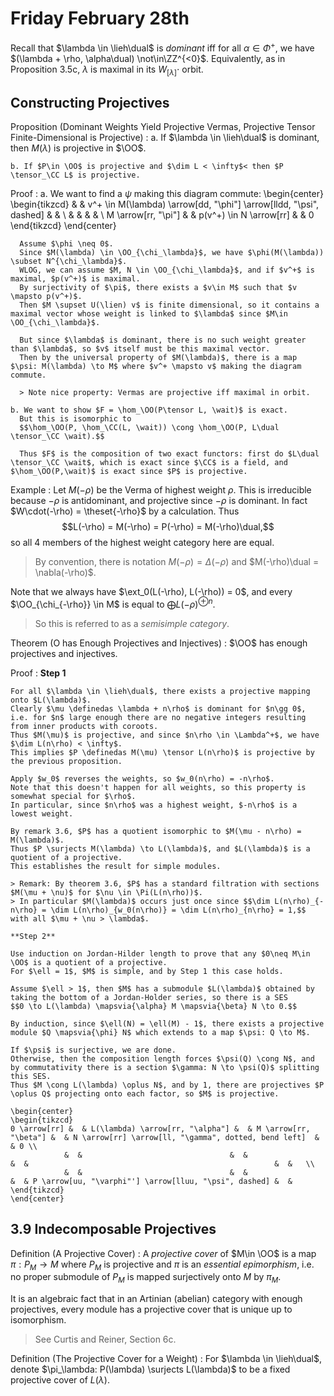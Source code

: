 # Friday February 28th

Recall that $\lambda \in \lieh\dual$ is *dominant* iff for all $\alpha \in \Phi^+$, we have $(\lambda + \rho, \alpha\dual) \not\in\ZZ^{<0}$.
Equivalently, as in Proposition 3.5c, $\lambda$ is maximal in its $W_{[\lambda]}\cdot$ orbit.

## Constructing Projectives 

Proposition (Dominant Weights Yield Projective Vermas, Projective Tensor Finite-Dimensional is Projective)
:   a. If $\lambda \in \lieh\dual$ is dominant, then $M(\lambda)$ is projective in $\OO$.
  
    b. If $P\in \OO$ is projective and $\dim L < \infty$< then $P \tensor_\CC L$ is projective.

Proof
:   a. We want to find a $\psi$ making this diagram commute:
      \begin{center}
      \begin{tikzcd}
      &  & v^+ \in M(\lambda) \arrow[dd, "\phi"] \arrow[lldd, "\psi", dashed] &  &   \\
      &  &                                                                    &  &   \\
      M \arrow[rr, "\pi"] &  & p(v^+) \in N \arrow[rr] &  & 0
      \end{tikzcd}
      \end{center}

      Assume $\phi \neq 0$.
      Since $M(\lambda) \in \OO_{\chi_\lambda}$, we have $\phi(M(\lambda)) \subset N^{\chi_\lambda}$.
      WLOG, we can assume $M, N \in \OO_{\chi_\lambda}$, and if $v^+$ is maximal, $p(v^+)$ is maximal.
      By surjectivity of $\pi$, there exists a $v\in M$ such that $v \mapsto p(v^+)$.
      Then $M \supset U(\lien) v$ is finite dimensional, so it contains a maximal vector whose weight is linked to $\lambda$ since $M\in \OO_{\chi_\lambda}$.

      But since $\lambda$ is dominant, there is no such weight greater than $\lambda$, so $v$ itself must be this maximal vector.
      Then by the universal property of $M(\lambda)$, there is a map $\psi: M(\lambda) \to M$ where $v^+ \mapsto v$ making the diagram commute.

      > Note nice property: Vermas are projective iff maximal in orbit.

    b. We want to show $F = \hom_\OO(P\tensor L, \wait)$ is exact.
      But this is isomorphic to 
      $$\hom_\OO(P, \hom_\CC(L, \wait)) \cong \hom_\OO(P, L\dual \tensor_\CC \wait).$$

      Thus $F$ is the composition of two exact functors: first do $L\dual \tensor_\CC \wait$, which is exact since $\CC$ is a field, and $\hom_\OO(P,\wait)$ is exact since $P$ is projective.

Example
: Let $M(-\rho)$ be the Verma of highest weight $\rho$.
  This is irreducible because $-\rho$ is antidominant, and projective since $-\rho$ is dominant.
  In fact $W\cdot(-\rho) = \theset{-\rho}$ by a calculation.
  Thus $$L(-\rho) = M(-\rho) = P(-\rho) = M(-\rho)\dual,$$ so all 4 members of the highest weight category here are equal.
  
  > By convention, there is notation $M(-\rho) = \Delta(-\rho)$ and $M(-\rho)\dual = \nabla(-\rho)$.

  Note that we always have $\ext_0(L(-\rho), L(-\rho)) = 0$, and every $\OO_{\chi_{-\rho}} \in M$ is equal to $\bigoplus L(-\rho)^{\oplus n}$.

  > So this is referred to as a *semisimple category*.

Theorem (O has Enough Projectives and Injectives)
: $\OO$ has enough projectives and injectives.

Proof
:   **Step 1**
    
    For all $\lambda \in \lieh\dual$, there exists a projective mapping onto $L(\lambda)$.
    Clearly $\mu \definedas \lambda + n\rho$ is dominant for $n\gg 0$, i.e. for $n$ large enough there are no negative integers resulting from inner products with coroots.
    Thus $M(\mu)$ is projective, and since $n\rho \in \Lambda^+$, we have $\dim L(n\rho) < \infty$.
    This implies $P \definedas M(\mu) \tensor L(n\rho)$ is projective by the previous proposition.

    Apply $w_0$ reverses the weights, so $w_0(n\rho) = -n\rho$.
    Note that this doesn't happen for all weights, so this property is somewhat special for $\rho$.
    In particular, since $n\rho$ was a highest weight, $-n\rho$ is a lowest weight.

    By remark 3.6, $P$ has a quotient isomorphic to $M(\mu - n\rho) = M(\lambda)$.
    Thus $P \surjects M(\lambda) \to L(\lambda)$, and $L(\lambda)$ is a quotient of a projective.
    This establishes the result for simple modules.

    > Remark: By theorem 3.6, $P$ has a standard filtration with sections $M(\mu + \nu)$ for $\nu \in \Pi(L(n\rho))$.
    > In particular $M(\lambda)$ occurs just once since $$\dim L(n\rho)_{-n\rho} = \dim L(n\rho)_{w_0(n\rho)} = \dim L(n\rho)_{n\rho} = 1,$$ with all $\mu + \nu > \lambda$.

    **Step 2**

    Use induction on Jordan-Hilder length to prove that any $0\neq M\in \OO$ is a quotient of a projective.
    For $\ell = 1$, $M$ is simple, and by Step 1 this case holds.
    
    Assume $\ell > 1$, then $M$ has a submodule $L(\lambda)$ obtained by taking the bottom of a Jordan-Holder series, so there is a SES
    $$0 \to L(\lambda) \mapsvia{\alpha} M \mapsvia{\beta} N \to 0.$$

    By induction, since $\ell(N) = \ell(M) - 1$, there exists a projective module $Q \mapsvia{\phi} N$ which extends to a map $\psi: Q \to M$.

    If $\psi$ is surjective, we are done.
    Otherwise, then the composition length forces $\psi(Q) \cong N$, and by commutativity there is a section $\gamma: N \to \psi(Q)$ splitting this SES.
    Thus $M \cong L(\lambda) \oplus N$, and by 1, there are projectives $P \oplus Q$ projecting onto each factor, so $M$ is projective.

    \begin{center}
    \begin{tikzcd}
    0 \arrow[rr] &  & L(\lambda) \arrow[rr, "\alpha"] &  & M \arrow[rr, "\beta"] &  & N \arrow[rr] \arrow[ll, "\gamma", dotted, bend left]  &  & 0 \\
                &  &                                 &  &                       &  &                                                       &  &   \\
                &  &                                 &  &                       &  & P \arrow[uu, "\varphi"'] \arrow[lluu, "\psi", dashed] &  &  
    \end{tikzcd}
    \end{center}

## 3.9 Indecomposable Projectives

Definition (A Projective Cover)
: A *projective cover* of $M\in \OO$ is a map $\pi: P_M \to M$ where $P_M$ is projective and $\pi$ is an *essential epimorphism*, i.e. no proper submodule of $P_M$ is mapped surjectively onto $M$ by $\pi_M$.

It is an algebraic fact that in an Artinian (abelian) category with enough projectives, every module has a projective cover that is unique up to isomorphism.

> See Curtis and Reiner, Section 6c.

Definition (The Projective Cover for a Weight)
: For $\lambda \in \lieh\dual$, denote $\pi_\lambda: P(\lambda) \surjects L(\lambda)$ to be a fixed projective cover of $L(\lambda)$.
